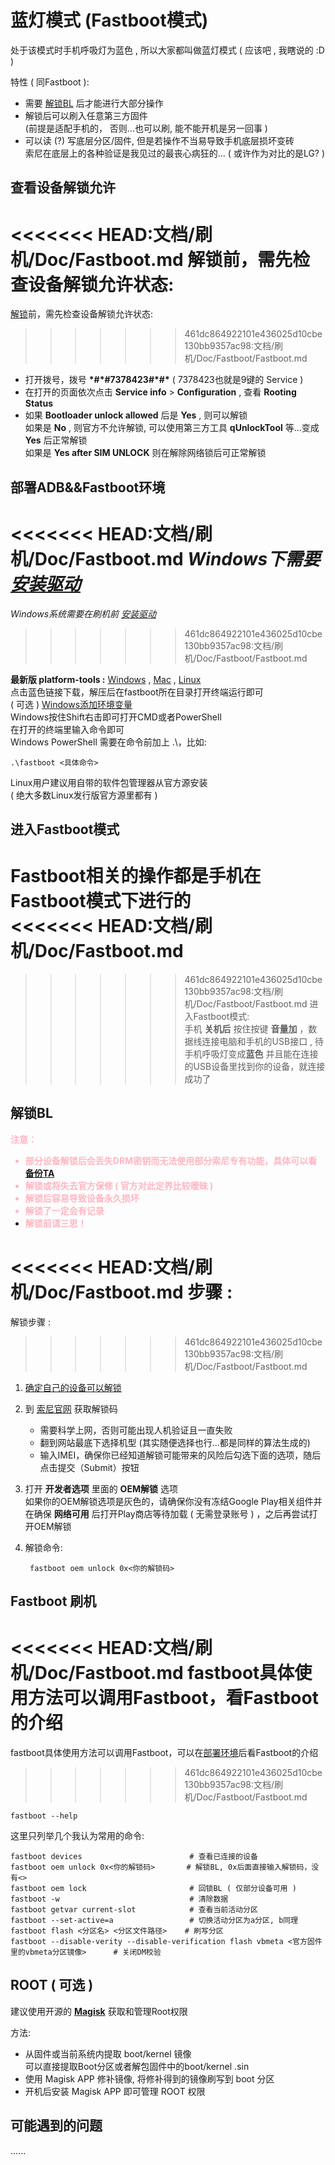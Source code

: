 # 蓝灯模式 (Fastboot模式)

处于该模式时手机呼吸灯为蓝色 , 所以大家都叫做蓝灯模式 ( 应该吧 , 我瞎说的 :D )

特性 ( 同Fastboot ):

* 需要 [解锁BL](#解锁bl) 后才能进行大部分操作
* 解锁后可以刷入任意第三方固件  
(前提是适配手机的， 否则...也可以刷, 能不能开机是另一回事 )
* 可以读 (?) 写底层分区/固件, 但是若操作不当易导致手机底层损坏变砖  
索尼在底层上的各种验证是我见过的最丧心病狂的... ( 或许作为对比的是LG? )

## 查看设备解锁允许

<<<<<<< HEAD:文档/刷机/Doc/Fastboot.md
解锁前，需先检查设备解锁允许状态:  
=======
[解锁](#解锁bl)前，需先检查设备解锁允许状态:  
>>>>>>> 461dc864922101e436025d10cbe130bb9357ac98:文档/刷机/Doc/Fastboot/Fastboot.md

* 打开拨号，拨号 **\*#\*#7378423#\*#\*** ( 7378423也就是9键的 Service )
* 在打开的页面依次点击 **Service info** > **Configuration** , 查看 **Rooting Status**
* 如果 **Bootloader unlock allowed** 后是 **Yes** , 则可以解锁  
    如果是 **No** , 则官方不允许解锁, 可以使用第三方工具 **qUnlockTool** 等...变成 **Yes** 后正常解锁  
    如果是 **Yes after SIM UNLOCK** 则在解除网络锁后可正常解锁

## 部署ADB&&Fastboot环境

<<<<<<< HEAD:文档/刷机/Doc/Fastboot.md
*Windows下需要 [安装驱动](./Driver.md)*
=======
*Windows系统需要在刷机前 [安装驱动](./Driver.md)*
>>>>>>> 461dc864922101e436025d10cbe130bb9357ac98:文档/刷机/Doc/Fastboot/Fastboot.md

**最新版 platform-tools :**
[Windows](https://dl.google.com/android/repository/platform-tools-latest-windows.zip) ,
[Mac](https://dl.google.com/android/repository/platform-tools-latest-darwin.zip)  ,
[Linux](https://dl.google.com/android/repository/platform-tools-latest-linux.zip)<br>
点击蓝色链接下载，解压后在fastboot所在目录打开终端运行即可  
( 可选 ) [Windows添加环境变量](https://sspai.com/post/40471)  
Windows按住Shift右击即可打开CMD或者PowerShell  
在打开的终端里输入命令即可  
Windows PowerShell 需要在命令前加上 .\，比如:

    .\fastboot <具体命令>

Linux用户建议用自带的软件包管理器从官方源安装  
 ( 绝大多数Linux发行版官方源里都有 )  

## 进入Fastboot模式

Fastboot相关的操作都是手机在Fastboot模式下进行的  
<<<<<<< HEAD:文档/刷机/Doc/Fastboot.md
=======

>>>>>>> 461dc864922101e436025d10cbe130bb9357ac98:文档/刷机/Doc/Fastboot/Fastboot.md
进入Fastboot模式:  
手机 **关机后** 按住按键 **音量加** ，数据线连接电脑和手机的USB接口 , 待手机呼吸灯变成**蓝色** 并且能在连接的USB设备里找到你的设备，就连接成功了

## 解锁BL

<font color=#FFB6C1 > <b> 注意：   
*  部分设备解锁后会丢失DRM密钥而无法使用部分索尼专有功能，具体可以看 [备份TA](./BackupTA.md)
*  解锁或将失去官方保修 ( 官方对此定界比较暧昧 )
* 解锁后容易导致设备永久损坏
* 解锁了一定会有记录
* 解锁前请三思！
 </b> </font>

<<<<<<< HEAD:文档/刷机/Doc/Fastboot.md
步骤 : 
=======
解锁步骤 : 
>>>>>>> 461dc864922101e436025d10cbe130bb9357ac98:文档/刷机/Doc/Fastboot/Fastboot.md
1. [确定自己的设备可以解锁](#查看设备解锁允许)
2. 到 [索尼官网](https://developer.sony.com/develop/open-devices/get-started/unlock-bootloader) 获取解锁码  
    * 需要科学上网，否则可能出现人机验证且一直失败
    * 翻到网站最底下选择机型  (其实随便选择也行...都是同样的算法生成的)  
    * 输入IMEI，确保你已经知道解锁可能带来的风险后勾选下面的选项，随后点击提交（Submit）按钮  
3. 打开 **开发者选项** 里面的 **OEM解锁** 选项  
如果你的OEM解锁选项是灰色的，请确保你没有冻结Google Play相关组件并在确保 **网络可用** 后打开Play商店等待加载 ( 无需登录账号 ) ，之后再尝试打开OEM解锁  
4. 解锁命令: 

        fastboot oem unlock 0x<你的解锁码>


## Fastboot 刷机

<<<<<<< HEAD:文档/刷机/Doc/Fastboot.md
fastboot具体使用方法可以调用Fastboot，看Fastboot的介绍
=======
fastboot具体使用方法可以调用Fastboot，可以在[部署环境](#部署adbfastboot环境)后看Fastboot的介绍
>>>>>>> 461dc864922101e436025d10cbe130bb9357ac98:文档/刷机/Doc/Fastboot/Fastboot.md

    fastboot --help

这里只列举几个我认为常用的命令:  

    fastboot devices                        # 查看已连接的设备
    fastboot oem unlock 0x<你的解锁码>       # 解锁BL, 0x后面直接输入解锁码，没有<>
    fastboot oem lock                       # 回锁BL ( 仅部分设备可用 )
    fastboot -w                             # 清除数据
    fastboot getvar current-slot            # 查看当前活动分区
    fastboot --set-active=a                 # 切换活动分区为a分区, b同理
    fastboot flash <分区名> <分区文件路径>    # 刷写分区
    fastboot --disable-verity --disable-verification flash vbmeta <官方固件里的vbmeta分区镜像>      # 关闭DM校验

## ROOT ( 可选 )

建议使用开源的 [**Magisk**](https://github.com/topjohnwu/Magisk) 获取和管理Root权限

方法:

   * 从固件或当前系统内提取 boot/kernel 镜像  
     可以直接提取Boot分区或者解包固件中的boot/kernel .sin
   * 使用 Magisk APP 修补镜像, 将修补得到的镜像刷写到 boot 分区
   * 开机后安装 Magisk APP 即可管理 ROOT 权限

## 可能遇到的问题

......
